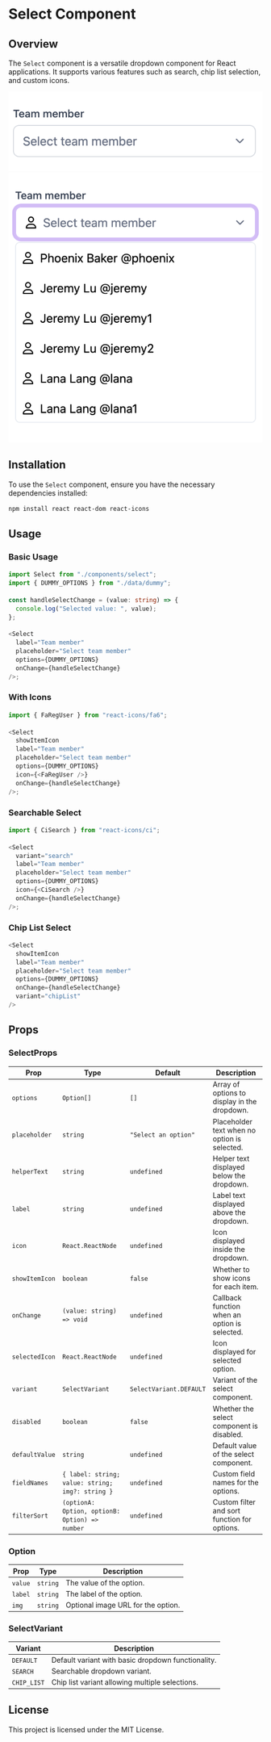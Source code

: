# Select Component

## Overview

The `Select` component is a versatile dropdown component for React applications. It supports various features such as search, chip list selection, and custom icons.

![Select Component](./ss/ss1.png)
![Select Component](./ss/ss2.png)

## Installation

To use the `Select` component, ensure you have the necessary dependencies installed:

```bash
npm install react react-dom react-icons
```

## Usage

### Basic Usage

```typescript
import Select from "./components/select";
import { DUMMY_OPTIONS } from "./data/dummy";

const handleSelectChange = (value: string) => {
  console.log("Selected value: ", value);
};

<Select
  label="Team member"
  placeholder="Select team member"
  options={DUMMY_OPTIONS}
  onChange={handleSelectChange}
/>;
```

### With Icons

```typescript
import { FaRegUser } from "react-icons/fa6";

<Select
  showItemIcon
  label="Team member"
  placeholder="Select team member"
  options={DUMMY_OPTIONS}
  icon={<FaRegUser />}
  onChange={handleSelectChange}
/>;
```

### Searchable Select

```typescript
import { CiSearch } from "react-icons/ci";

<Select
  variant="search"
  label="Team member"
  placeholder="Select team member"
  options={DUMMY_OPTIONS}
  icon={<CiSearch />}
  onChange={handleSelectChange}
/>;
```

### Chip List Select

```typescript
<Select
  showItemIcon
  label="Team member"
  placeholder="Select team member"
  options={DUMMY_OPTIONS}
  onChange={handleSelectChange}
  variant="chipList"
/>
```

## Props

### SelectProps

| Prop           | Type                                             | Default                 | Description                                   |
| -------------- | ------------------------------------------------ | ----------------------- | --------------------------------------------- |
| `options`      | `Option[]`                                       | `[]`                    | Array of options to display in the dropdown.  |
| `placeholder`  | `string`                                         | `"Select an option"`    | Placeholder text when no option is selected.  |
| `helperText`   | `string`                                         | `undefined`             | Helper text displayed below the dropdown.     |
| `label`        | `string`                                         | `undefined`             | Label text displayed above the dropdown.      |
| `icon`         | `React.ReactNode`                                | `undefined`             | Icon displayed inside the dropdown.           |
| `showItemIcon` | `boolean`                                        | `false`                 | Whether to show icons for each item.          |
| `onChange`     | `(value: string) => void`                        | `undefined`             | Callback function when an option is selected. |
| `selectedIcon` | `React.ReactNode`                                | `undefined`             | Icon displayed for selected option.           |
| `variant`      | `SelectVariant`                                  | `SelectVariant.DEFAULT` | Variant of the select component.              |
| `disabled`     | `boolean`                                        | `false`                 | Whether the select component is disabled.     |
| `defaultValue` | `string`                                         | `undefined`             | Default value of the select component.        |
| `fieldNames`   | `{ label: string; value: string; img?: string }` | `undefined`             | Custom field names for the options.           |
| `filterSort`   | `(optionA: Option, optionB: Option) => number`   | `undefined`             | Custom filter and sort function for options.  |

### Option

| Prop    | Type     | Description                        |
| ------- | -------- | ---------------------------------- |
| `value` | `string` | The value of the option.           |
| `label` | `string` | The label of the option.           |
| `img`   | `string` | Optional image URL for the option. |

### SelectVariant

| Variant     | Description                                        |
| ----------- | -------------------------------------------------- |
| `DEFAULT`   | Default variant with basic dropdown functionality. |
| `SEARCH`    | Searchable dropdown variant.                       |
| `CHIP_LIST` | Chip list variant allowing multiple selections.    |

## License

This project is licensed under the MIT License.

